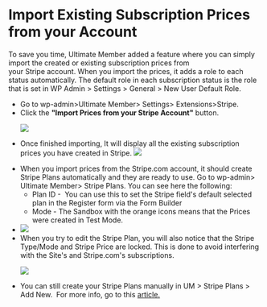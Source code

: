 # Import Existing Subscription Prices from your Account
<p>
	To save you time, Ultimate Member added a feature where you can simply import the created or existing subscription&nbsp;prices from your&nbsp;Stripe&nbsp;account.&nbsp;When you import the prices, it adds a role to each status automatically. The default role in each subscription status is the role that is set in WP Admin &gt; Settings &gt; General &gt; New User Default Role.</p><ul>
	
<li>Go to wp-admin&gt;Ultimate Member&gt; Settings&gt; Extensions&gt;Stripe.&nbsp;</li>	
<li>Click the&nbsp;<strong>"Import Prices from your Stripe Account"</strong> button.<br>
	
<p>
		<img class="noBdr" src="https://s3.amazonaws.com/helpscout.net/docs/assets/561c96629033600a7a36d662/images/649e9496cfd7fe604a7fe4c2/file-u3NDUZKQpd.png">
	</p></li>	
<li>
	
<p>
		Once finished importing, It will display all the existing subscription prices you have created in Stripe.
		<img class="noBdr" src="https://s3.amazonaws.com/helpscout.net/docs/assets/561c96629033600a7a36d662/images/6470c805549b2b747a06a359/file-WBW0iOKPE4.png">
	</p></li>	
<li> When you import prices from the Stripe.com account, it should create Stripe Plans automatically and they are ready to use. Go to wp-admin&gt; Ultimate Member&gt; Stripe Plans. You can see here the following:
	
<ul>
		
<li>Plan ID -&nbsp;&nbsp;You can use this to set the Stripe field's default selected plan in the Register form via the Form Builder</li>		
<li>Mode -&nbsp;The Sandbox with the orange icons means that the Prices were created in Test Mode.</li>	</ul></li>	
<li><img class="noBdr" src="https://s3.amazonaws.com/helpscout.net/docs/assets/561c96629033600a7a36d662/images/6470c88d06d1de0f8f3de92d/file-rVQp0kI94F.png"></li>	
<li>When you try to edit the Stripe Plan, you will also notice that the Stripe Type/Mode and Stripe Price are locked. This is done to avoid interfering with the Site's and Stripe.com's subscriptions.
	
<p>
		<img class="noBdr" src="https://s3.amazonaws.com/helpscout.net/docs/assets/561c96629033600a7a36d662/images/6470cdc901fe745c0ae9825b/file-8TizAdTPs3.png">
	</p></li>
	
<li>
	<div>
		You can still create your Stripe Plans manually in UM &gt; Stripe Plans &gt; Add New.&nbsp; For more info, go to this 
		<a href="https://ultimatemember.github.io/docs-v3/um-stripe/article/1617-create-subscription-prices">article.</a> <br>
	</div></li></ul>
